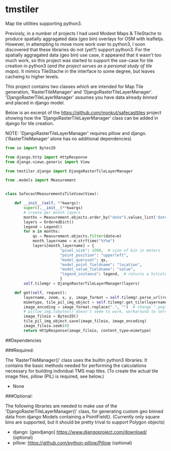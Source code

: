 tmstiler
========

Map tile utilities supporting python3.

Previosly, in a number of projects I had used Modest Maps & TileStache to produce spatially aggragated data (geo bin) overlays for OSM with leafletjs.
However, in attempting to move more work over to python3, I soon discovered that these libraries do not (yet?) support python3.  For the spatially aggragated data (geo bin)
use case, it appeared that it wasn't too much work, so this project was started to support the use-case for tile creation in python3 (_and the project serves as a personal study of tile maps_).  It mimics TileStache in the interface to some degree, but leaves cacheing to higher levels.

This project contains two classes which are intended for Map Tile generation, 'RasterTileManager' and 'DjangoRasterTileLayerManager'.
'DjangoRasterTileLayerManager' assumes you have data already *binned* and placed in django model.



Below is an excerpt of the https://github.com/monkut/safecasttiles project showing how the 'DjangoRasterTileLayerManager' class can be added in django for tile creation.

NOTE:  'DjangoRasterTileLayerManager' requires pillow and django.  ('RasterTileManager' alone has no additional dependencies)


```python
from io import BytesIO

from django.http import HttpResponse
from django.views.generic import View

from tmstiler.django import DjangoRasterTileLayerManager

from .models import Measurement


class SafecastMeasurementsTileView(View):

    def __init__(self, **kwargs):
        super().__init__(**kwargs)
        # create per month layers
        months = Measurement.objects.order_by("date").values_list('date', flat=True).distinct()
        layers = OrderedDict()
        legend = Legend()
        for m in months:
            qs = Measurement.objects.filter(date=m)
            month_layername = m.strftime("%Y%m")
            layers[month_layername] = {
                        "pixel_size": 1500,  # size of bin in meters
                        "point_position": "upperleft",
                        "model_queryset": qs,
                        "model_point_fieldname": "location",
                        "model_value_fieldname": "value",
                        "legend_instance": legend,  # returns a hslcolor_str
                        }
        self.tilemgr = DjangoRasterTileLayerManager(layers)

    def get(self, request):
        layername, zoom, x, y, image_format = self.tilemgr.parse_url(request.path)
        mimetype, tile_pil_img_object = self.tilemgr.get_tile(layername, zoom, x, y)
        image_encoding = image_format.replace(".", "")  # change ".png" to just "png"
        # pillow img.tobytes() doesn't seem to work, workaround to serve raw bytes via BytesIO()
        image_fileio = BytesIO()  
        tile_pil_img_object.save(image_fileio, image_encoding)
        image_fileio.seek(0)
        return HttpResponse(image_fileio, content_type=mimetype)
```

##Dependencies

###Required:

The 'RasterTileManager()' class uses the builtin python3 libraries.  It contains the basic methods needed for performing the calculations necessary for building individual TMS map tiles.  (To create the actual tile image files, pillow (PIL) is required, see below.)

- None

###Optional:

The following libraries are needed to make use of the 'DjangoRasterTileLayerManager()' class, for generating custom geo binned data from django Models containing a PointField(). (Currently only square bins are supported, but it should be pretty trival to support Polygon objects)

- django: [geodjango] https://www.djangoproject.com/download/ (optional)
- pillow: https://github.com/python-pillow/Pillow (optional)

